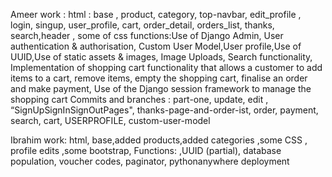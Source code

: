 Ameer work :
html : base , product, category, top-navbar, edit_profile , login, singup, user_profile, cart, order_detail, orders_list, thanks, search,header , some of css
functions:Use of Django Admin, User authentication & authorisation, Custom User Model,User profile,Use of UUID,Use of static assets & images, Image Uploads, Search functionality, Implementation of shopping cart functionality that allows a customer to add items to a cart, remove items, empty the shopping cart, finalise an order and make payment, Use of the Django session framework to manage the
shopping cart
Commits and branches : part-one, update, edit , “SignUpSignInSignOutPages", thanks-page-and-order-ist, order, payment, search, cart, USERPROFILE, custom-user-model

Ibrahim work:
html, base,added products,added categories ,some CSS , profile edits ,some bootstrap, 
Functions: ,UUID (partial), database population, voucher codes, paginator, pythonanywhere deployment


